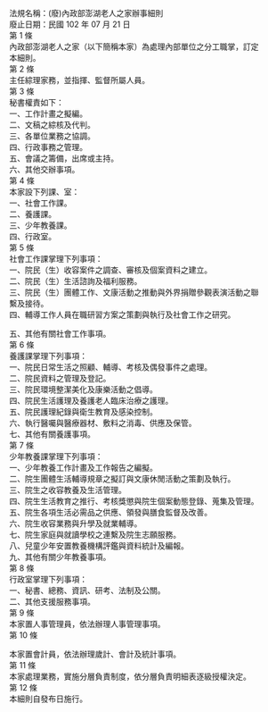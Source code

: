 法規名稱：(廢)內政部澎湖老人之家辦事細則  
廢止日期：民國 102 年 07 月 21 日  
第 1 條  
內政部澎湖老人之家（以下簡稱本家）為處理內部單位之分工職掌，訂定  
本細則。  
第 2 條  
主任綜理家務，並指揮、監督所屬人員。  
第 3 條  
秘書權責如下：  
一、工作計畫之擬編。  
二、文稿之綜核及代判。  
三、各單位業務之協調。  
四、行政事務之管理。  
五、會議之籌備，出席或主持。  
六、其他交辦事項。  
第 4 條  
本家設下列課、室：  
一、社會工作課。  
二、養護課。  
三、少年教養課。  
四、行政室。  
第 5 條  
社會工作課掌理下列事項：  
一、院民（生）收容案件之調查、審核及個案資料之建立。  
二、院民（生）生活諮詢及福利服務。  
三、院民（生）團體工作、文康活動之推動與外界捐贈參觀表演活動之聯  
繫及接待。  
四、輔導工作人員在職研習方案之策劃與執行及社會工作之研究。  


五、其他有關社會工作事項。  
第 6 條  
養護課掌理下列事項：  
一、院民日常生活之照顧、輔導、考核及偶發事件之處理。  
二、院民資料之管理及登記。  
三、院民環境整潔美化及康樂活動之倡導。  
四、院民生活護理及養護老人臨床治療之護理。  
五、院民護理紀錄與衛生教育及感染控制。  
六、執行醫囑與醫療器材、敷料之消毒、供應及保管。  
七、其他有關養護事項。  
第 7 條  
少年教養課掌理下列事項：  
一、少年教養工作計畫及工作報告之編擬。  
二、院生團體生活輔導規章之擬訂與文康休閒活動之策劃及執行。  
三、院生之收容教養及生活管理。  
四、院生生活教育之推行、考核獎懲與院生個案動態登錄、蒐集及管理。  
五、院生各項生活必需品之供應、領發與膳食監督及改善。  
六、院生收容業務與升學及就業輔導。  
七、院生家庭與就讀學校之連繫及院生志願服務。  
八、兒童少年安置教養機構評鑑與資料統計及編報。  
九、其他有關少年教養事項。  
第 8 條  
行政室掌理下列事項：  
一、秘書、總務、資訊、研考、法制及公關。  
二、其他支援服務事項。  
第 9 條  
本家置人事管理員，依法辦理人事管理事項。  
第 10 條  


本家置會計員，依法辦理歲計、會計及統計事項。  
第 11 條  
本家處理業務，實施分層負責制度，依分層負責明細表逐級授權決定。  
第 12 條  
本細則自發布日施行。  


